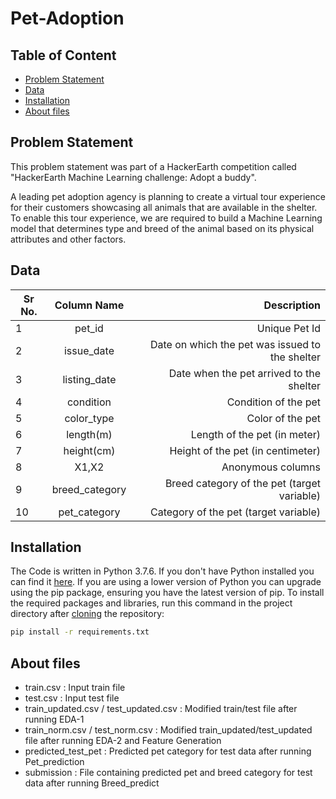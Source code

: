 # Pet-Adoption

## Table of Content
  * [Problem Statement](#problem-statement)
  * [Data](#data)
  * [Installation](#installation)
  * [About files](#about-files)
  
## Problem Statement
This problem statement was part of a HackerEarth competition called "HackerEarth Machine Learning challenge: Adopt a buddy".

A leading pet adoption agency is planning to create a virtual tour experience for their customers showcasing all animals that are available in the shelter. To enable this tour experience, we are required to build a Machine Learning model that determines type and breed of the animal based on its physical attributes and other factors.

## Data

| Sr No.        | Column Name   | Description  |
| ------------- |:-------------:| -----:|
| 1 | pet_id | Unique Pet Id |
| 2 | issue_date | Date on which the pet was issued to the shelter |
| 3 | listing_date | Date when the pet arrived to the shelter |
| 4 | condition | Condition of the pet |
| 5 | color_type | Color of the pet |
| 6 | length(m) | Length of the pet (in meter) |
| 7 | height(cm) | Height of the pet (in centimeter) |
| 8 | X1,X2 | Anonymous columns |
| 9 | breed_category | Breed category of the pet (target variable) |
| 10 | pet_category | Category of the pet (target variable) |

## Installation
The Code is written in Python 3.7.6. If you don't have Python installed you can find it [here](https://www.python.org/downloads/). If you are using a lower version of Python you can upgrade using the pip package, ensuring you have the latest version of pip. To install the required packages and libraries, run this command in the project directory after [cloning](https://www.howtogeek.com/451360/how-to-clone-a-github-repository/) the repository:
```bash
pip install -r requirements.txt
```
## About files
  - train.csv : Input train file
  - test.csv : Input test file
  - train_updated.csv / test_updated.csv : Modified train/test file after running EDA-1
  - train_norm.csv / test_norm.csv : Modified train_updated/test_updated file after running EDA-2 and Feature Generation
  - predicted_test_pet : Predicted pet category for test data after running Pet_prediction
  - submission : File containing predicted pet and breed category for test data after running Breed_predict  
